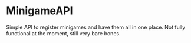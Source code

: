# MinigameAPI
Simple API to register minigames and have them all in one place. Not fully functional at the moment, still very bare bones.